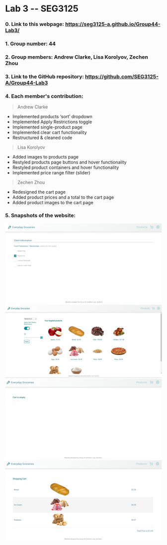 # Lab 3 -- SEG3125

### 0. Link to this webpage: https://seg3125-a.github.io/Group44-Lab3/
### 1. Group number: 44
### 2. Group members: Andrew Clarke, Lisa Korolyov, Zechen Zhou
### 3. Link to the GitHub repository: https://github.com/SEG3125-A/Group44-Lab3
### 4. Each member's contribution:

>Andrew Clarke
* Implemented products ‘sort’ dropdown
* Implemented Apply Restrictions toggle
* Implemented single-product page
* Implemented clear cart functionality
* Restructured & cleaned code


>Lisa Korolyov
* Added images to products page
* Restyled products page buttons and hover functionality
* Restyled product containers and hover functionality
* Implemented price range filter (slider)

>Zechen Zhou
* Redesigned the cart page
* Added product prices and a total to the cart page
* Added product images to the cart page

### 5. Snapshots of the website: 
  ![](/Docs/Images/snapshot1.png)
  ![](/Docs/Images/snapshot2.png)
  ![](/Docs/Images/snapshot3.png)
  ![](/Docs/Images/snapshot4.png)
